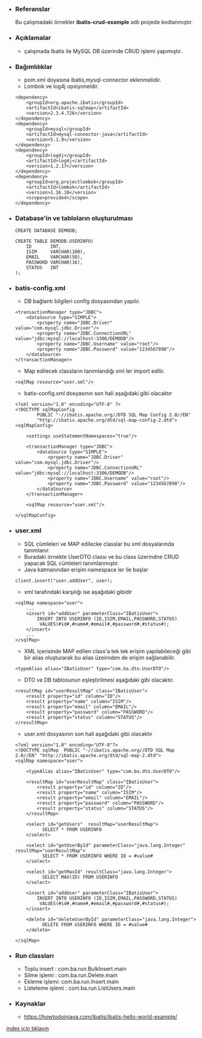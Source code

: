 * ### Referanslar
    Bu çalışmadaki örnekler **ibatis-crud-example** adlı projede kodlanmıştır.
    
* ### Açıklamalar
    - çalışmada Ibatis ile MySQL DB üzerinde CRUD işlemi yapımıştır.

* ### Bağımlılıklar
    - pom.xml doyasına ibatis,mysql-connector eklenmelidir. 
    - Lombok ve log4j opsiyoneldir.
    ```
    <dependency>
        <groupId>org.apache.ibatis</groupId>
        <artifactId>ibatis-sqlmap</artifactId>
        <version>2.3.4.726</version>
    </dependency>
    <dependency>
        <groupId>mysql</groupId>
        <artifactId>mysql-connector-java</artifactId>
        <version>5.1.9</version>
    </dependency>
    <dependency>
        <groupId>log4j</groupId>
        <artifactId>log4j</artifactId>
        <version>1.2.17</version>
    </dependency>
    <dependency>
        <groupId>org.projectlombok</groupId>
        <artifactId>lombok</artifactId>
        <version>1.16.10</version>
        <scope>provided</scope>
    </dependency>
    ```
* ### Database'in ve tabloların oluşturulması
    ```
    CREATE DATABASE DEMODB;
    
    CREATE TABLE DEMODB.USERINFO(
        ID       INT,
        ISIM     VARCHAR(100),
        EMAIL    VARCHAR(50),
        PASSWORD VARCHAR(16),
        STATUS   INT
    );
    ```

* ### batis-config.xml
    - DB bağlantı bilgileri config dosyasından yapılır.
    ```
    <transactionManager type="JDBC">
        <dataSource type="SIMPLE">
            <property name="JDBC.Driver" value="com.mysql.jdbc.Driver"/>
            <property name="JDBC.ConnectionURL" value="jdbc:mysql://localhost:3306/DEMODB"/>
            <property name="JDBC.Username" value="root"/>
            <property name="JDBC.Password" value="1234567890"/>
        </dataSource>
    </transactionManager>
    ```

    - Map edilecek classların tanımlandığı xml ler import edilir.
    ```
    <sqlMap resource="user.xml"/>
    ``` 
    
    - batis-config.xml dosyasının son hali aşağıdaki gibi olacaktır
    ```
    <?xml version="1.0" encoding="UTF-8" ?>
    <!DOCTYPE sqlMapConfig
            PUBLIC "-//ibatis.apache.org//DTD SQL Map Config 2.0//EN"
            "http://ibatis.apache.org/dtd/sql-map-config-2.dtd">
    <sqlMapConfig>
    
        <settings useStatementNamespaces="true"/>
    
        <transactionManager type="JDBC">
            <dataSource type="SIMPLE">
                <property name="JDBC.Driver" value="com.mysql.jdbc.Driver"/>
                <property name="JDBC.ConnectionURL" value="jdbc:mysql://localhost:3306/DEMODB"/>
                <property name="JDBC.Username" value="root"/>
                <property name="JDBC.Password" value="1234567890"/>
            </dataSource>
        </transactionManager>
    
        <sqlMap resource="user.xml"/>
    
    </sqlMapConfig>
    ```

* ### user.xml
    - SQL cümleleri ve MAP edilecke classlar bu xml dosyalarında tanımlanır.
    - Buradaki örnekte UserDTO classı ve bu class üzerindne CRUD yapacak SQL cümleleri tanımlanmıştır.
    - Java katmanından erişim namespace ler ile başlar
    ```
    client.insert("user.addUser", user);
    ```
    - xml tarafındaki karşılığı ise aşağıdaki gibidir
    ```
    <sqlMap namespace="user">
        ...
        <insert id="addUser" parameterClass="IBatisUser">
            INSERT INTO USERINFO (ID,ISIM,EMAIL,PASSWORD,STATUS)
             VALUES(#id#,#name#,#email#,#password#,#status#);
        </insert>
        ...
    </sqlMap>
    ```
    
    - XML içerisinde MAP edilen class'a tek tek erişim yapılabileceği gibi bir alias oluşturarak bu alias üzeirnden de erişim sağlanabilir.
    ```
    <typeAlias alias="IBatisUser" type="com.ba.dto.UserDTO"/>
    ```
    
    - DTO ve DB tablosunun eşleştirilmesi aşağıdaki gibi olacaktır.
    ```
    <resultMap id="userResultMap" class="IBatisUser">
        <result property="id" column="ID"/>
        <result property="name" column="ISIM"/>
        <result property="email" column="EMAIL"/>
        <result property="password" column="PASSWORD"/>
        <result property="status" column="STATUS"/>
    </resultMap>
    ```
    
    - user.xml dosyasının son hali aşağıdaki gibi olacaktır
    ```
    <?xml version="1.0" encoding="UTF-8"?>
    <!DOCTYPE sqlMap  PUBLIC "-//ibatis.apache.org//DTD SQL Map 2.0//EN" "http://ibatis.apache.org/dtd/sql-map-2.dtd">
    <sqlMap namespace="user">
    
        <typeAlias alias="IBatisUser" type="com.ba.dto.UserDTO"/>
    
        <resultMap id="userResultMap" class="IBatisUser">
            <result property="id" column="ID"/>
            <result property="name" column="ISIM"/>
            <result property="email" column="EMAIL"/>
            <result property="password" column="PASSWORD"/>
            <result property="status" column="STATUS"/>
        </resultMap>
    
        <select id="getUsers"  resultMap="userResultMap">
              SELECT * FROM USERINFO
        </select>
    
        <select id="getUserById" parameterClass="java.lang.Integer" resultMap="userResultMap">
              SELECT * FROM USERINFO WHERE ID = #value#
        </select>
    
        <select id="getMaxId" resultClass="java.lang.Integer">
              SELECT MAX(ID) FROM USERINFO
        </select>
    
        <insert id="addUser" parameterClass="IBatisUser">
            INSERT INTO USERINFO (ID,ISIM,EMAIL,PASSWORD,STATUS)
             VALUES(#id#,#name#,#email#,#password#,#status#);
        </insert>
    
        <delete id="deleteUserById" parameterClass="java.lang.Integer">
              DELETE FROM USERINFO WHERE ID = #value#
        </delete>
    
    </sqlMap>
    ```

* ### Run classları
    - Toplu insert : com.ba.run.BulkInsert.main
    - Silme işlemi : com.ba.run.Delete.main
    - Ekleme işlemi: com.ba.run.Insert.main
    - Listeleme işlemi : com.ba.run.ListUsers.main

* ### Kaynaklar
    - https://howtodoinjava.com/ibatis/ibatis-hello-world-example/

[index için tıklayın](../README.md)
